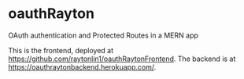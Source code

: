 # oauthRayton
OAuth authentication and Protected Routes in a MERN app

This is the frontend, deployed at https://github.com/raytonlin1/oauthRaytonFrontend. The backend is at https://oauthraytonbackend.herokuapp.com/.
